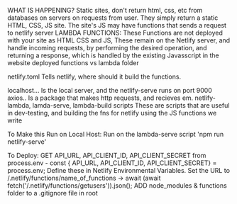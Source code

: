 WHAT IS HAPPENING?
    Static sites, don't return html, css, etc from databases on servers on requests from user.
    They simply return a static HTML, CSS, JS site.
    The site's JS may have functions that sends a request to netlify server
LAMBDA FUNCTIONS:
    These Functions are not deployed with your site as HTML CSS and JS, 
    These remain on the Netlify server, and handle incoming requests, by performing
    the desired operation, and returning a response, which is handled by the
    existing Javasscript in the website deployed
    functions vs lambda folder

netlify.toml
    Tells netlify, where should it build the functions.

localhost...
    Is the local server, and the netlify-serve runs on port 9000
axios..
    Is a package that makes http requests, and recieves em.
netlify-lambda, lamda-serve, lambda-build scripts
    These are scripts that are useful in dev-testing, and building the fns for netlify
    using the JS functions we write
    
To Make this Run on Local Host: 
    Run on the lambda-serve script 'npm run netlify-serve'

To Deploy:
    GET API_URL, API_CLIENT_ID, API_CLIENT_SECRET from process.env
     - const { API_URL, API_CLIENT_ID, API_CLIENT_SECRET} = process.env;
    Define these in Netlify Environmental Variables.
    Set the URL to /.netlify/functions/name_of_functions -> await (await fetch('/.netlify/functions/getusers')).json();
    ADD node_modules & functions folder to a .gitignore file in root


